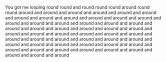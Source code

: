 You got me looping round round and round round round around round round around and around and around and around and around and around and around and around and around and around and around and around and around and around and around and around and around and around and around and around and around and around and around and around and around and around and around and around and around and around and around and around and around and around and around and around and around and around and around and around and around and around and around and around and around and around and around and around and around and around and around
